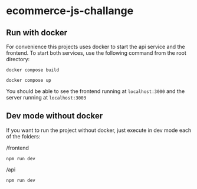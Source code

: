 # ecommerce-js-challange

## Run with docker
For convenience this projects uses docker to start the api service and the frontend.
To start both services, use the following command from the root directory:
```
docker compose build
```
```
docker compose up
```

You should be able to see the frontend running at `localhost:3000` and the server running at `localhost:3003`

## Dev mode without docker
If you want to run the project without docker, just execute in dev mode each of the folders:

/frontend
```
npm run dev
```

/api
```
npm run dev
```